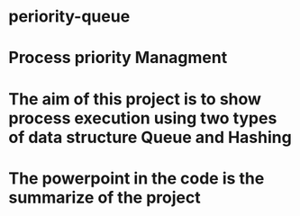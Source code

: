# periority-queue
# Process priority Managment

# The aim of this project is to show process execution using two types of data structure Queue and Hashing
# The powerpoint in the code is the summarize of the project
